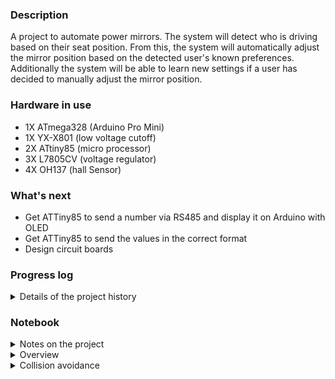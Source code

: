 ### Description 
A project to automate power mirrors. The system will detect who is driving based on their seat position. From this, the system will automatically adjust the mirror position based on the detected user's known preferences. Additionally the system will be able to learn new settings if a user has decided to manually adjust the mirror position. 

### Hardware in use
 * 1X ATmega328 (Arduino Pro Mini)
 * 1X YX-X801 (low voltage cutoff)
 * 2X ATtiny85 (micro processor)
 * 3X L7805CV (voltage regulator)
 * 4X OH137 (hall Sensor)
 
 
### What's next
 * Get ATTiny85 to send a number via RS485 and display it on Arduino with OLED
 * Get ATTiny85 to send the values in the correct format
 * Design circuit boards  
 
### Progress log 
<details>
	<summary>Details of the project history</summary>
	
 * 2021-10-05 Started the GitHub repository
 * 2021-10-06 OLED test with Pro Mini
 * 2021-10-07 Tested transmitting a value from ATtiny85 to ATmega328 over RS485 and displayed with OLED
 * 2021-10-13 Building a RS485 HAT to ease testing
 * 2021-10-18 Got the plotter working
 * 2021-10-18 Monitor hall over serial working fine
 * 2022-09-26 Working on
</details>

### Notebook
<details>
	<summary>Notes on the project</summary>
* Best to have ATTiny85 keep track of count in case ATmega328 misses a count
* Would be nice to see the actual values that got triggered for data monitoring
* RS485 only send a byte so that makes it challenging for sending an int
* Plotting with RS485 seems too slow
</details>

<details>
	<summary>Overview</summary>
	- ProMini is the controller
		* It will detect which diver is in the seat
		* It will detect if the driver has adjusted the mirror
		* It will activate the controls to adjust the mirrors to the correct place
	- ATtiny85 1&2 are the sensors that monitor the position of the mirrors


</details>

<details>
	<summary>Collision avoidance</summary>
 * ProMini is the controller
  * It will detect which diver is in the seat
  * It will detect if the driver has adjusted the mirror
  * It will activate the controls to adjust the mirrors to the correct place
  * Data received
   * The proMini will be receiving a value that is between 0-255 that contains the limit data and count
   * It will know which ATtiney is sending because it will be controlling the power to the mirrors
   * It will also know who is sending because it will have a sensor to detect which way the mirror button is pointing if the user is manually adjusting the mirror position
   * In the case that the magnet stops in front of the hall sensor then the ATtiny will be sending sporadic readings
   * There will need to be some sort of way to filter out this noise or adjust the mirrors a little bit to avoid this
 * ATtiny85 1&2 are the sensors that monitor the position of the mirrors
  * They will send a signal when the limit switches have been activated
  * They will sens a signal when the hall sensors have detected the magnet passing
  * The RS485 sends a byte of data so that 0-255
  * Data sent
   * 100 is limit switch for sensor 1 is hit
   * 200 is limit switch for sensor 2 is hit
   * 150 is 50 rotations on sensor 1 counted
   * 255 is 55 rotations counted on sensor 2
  * The count on sensors is reset after 2 seconds of not seeing the hall sensor move
  * There should be some way to calibrate the threshold for the hall sensor reading
  * When it gets power (car turned on) the ProMini will move the mirrors to their outer limits
  * While this is happening the ATtiny85 will be recording the values detected
  * The ProMini will stop and wait a few seconds
  * When the ATtiny detects that it hasn't moved in a while it will use a filter on the collected data to determine the cutoff threshold
  * This data will be sent to the ProMini for logging and the threshold will be set
  * After this data has been sent the ProMini will know that it is okay to move the mirrors into possition

</details>

